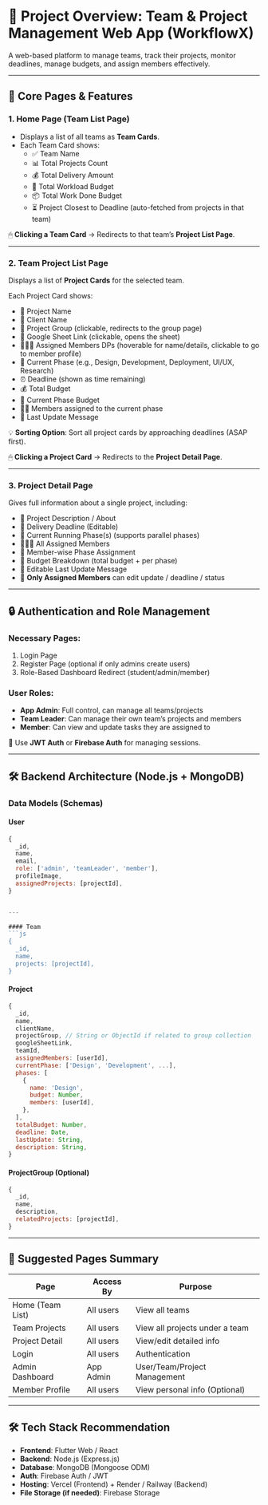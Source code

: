 # 🧠 Project Overview: Team & Project Management Web App (WorkflowX)

A web-based platform to manage teams, track their projects, monitor deadlines, manage budgets, and assign members effectively.

---

## 📄 Core Pages & Features

### 1. Home Page (Team List Page)
- Displays a list of all teams as **Team Cards**.
- Each Team Card shows:
  - ✅ Team Name
  - 📊 Total Projects Count
  - 💰 Total Delivery Amount
  - 💼 Total Workload Budget
  - 📦 Total Work Done Budget
  - ⏳ Project Closest to Deadline (auto-fetched from projects in that team)

🖱 **Clicking a Team Card** → Redirects to that team’s **Project List Page**.

---

### 2. Team Project List Page
Displays a list of **Project Cards** for the selected team.

Each Project Card shows:
- 📛 Project Name  
- 👤 Client Name  
- 🧩 Project Group (clickable, redirects to the group page)  
- 📄 Google Sheet Link (clickable, opens the sheet)  
- 🧑‍🤝‍🧑 Assigned Members DPs (hoverable for name/details, clickable to go to member profile)  
- 🔁 Current Phase (e.g., Design, Development, Deployment, UI/UX, Research)  
- ⏰ Deadline (shown as time remaining)  
- 💰 Total Budget  
- 💸 Current Phase Budget  
- 🧑‍🏫 Members assigned to the current phase  
- 📝 Last Update Message

💡 **Sorting Option**: Sort all project cards by approaching deadlines (ASAP first).

🖱 **Clicking a Project Card** → Redirects to the **Project Detail Page**.

---

### 3. Project Detail Page
Gives full information about a single project, including:
- 📜 Project Description / About  
- 📆 Delivery Deadline (Editable)  
- 🔁 Current Running Phase(s) (supports parallel phases)  
- 🧑‍🤝‍🧑 All Assigned Members  
- 🔄 Member-wise Phase Assignment  
- 💸 Budget Breakdown (total budget + per phase)  
- 📝 Editable Last Update Message  
- 🔧 **Only Assigned Members** can edit update / deadline / status  

---

## 🔒 Authentication and Role Management

### Necessary Pages:
1. Login Page  
2. Register Page (optional if only admins create users)  
3. Role-Based Dashboard Redirect (student/admin/member)

### User Roles:
- **App Admin**: Full control, can manage all teams/projects  
- **Team Leader**: Can manage their own team’s projects and members  
- **Member**: Can view and update tasks they are assigned to  

🔐 Use **JWT Auth** or **Firebase Auth** for managing sessions.

---

## 🛠️ Backend Architecture (Node.js + MongoDB)

### Data Models (Schemas)

#### User
```js
{
  _id,
  name,
  email,
  role: ['admin', 'teamLeader', 'member'],
  profileImage,
  assignedProjects: [projectId],
}


---

#### Team
```js
{
  _id,
  name,
  projects: [projectId],
}
```

#### Project
```js
{
  _id,
  name,
  clientName,
  projectGroup, // String or ObjectId if related to group collection
  googleSheetLink,
  teamId,
  assignedMembers: [userId],
  currentPhase: ['Design', 'Development', ...],
  phases: [
    {
      name: 'Design',
      budget: Number,
      members: [userId],
    },
  ],
  totalBudget: Number,
  deadline: Date,
  lastUpdate: String,
  description: String,
}
```

#### ProjectGroup (Optional)
```js
{
  _id,
  name,
  description,
  relatedProjects: [projectId],
}
```

---

## 🧩 Suggested Pages Summary

| Page              | Access By      | Purpose                             |
|-------------------|----------------|-------------------------------------|
| Home (Team List)  | All users      | View all teams                      |
| Team Projects     | All users      | View all projects under a team      |
| Project Detail    | All users      | View/edit detailed info             |
| Login             | All users      | Authentication                      |
| Admin Dashboard   | App Admin      | User/Team/Project Management        |
| Member Profile    | All users      | View personal info (Optional)       |

---

## 🛠️ Tech Stack Recommendation

- **Frontend**: Flutter Web / React  
- **Backend**: Node.js (Express.js)  
- **Database**: MongoDB (Mongoose ODM)  
- **Auth**: Firebase Auth / JWT  
- **Hosting**: Vercel (Frontend) + Render / Railway (Backend)  
- **File Storage (if needed)**: Firebase Storage
